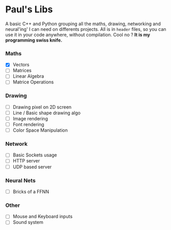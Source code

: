 # Paul's Libs
A basic C++ and Python grouping all the maths, drawing, networking and neural'ing' I can need on differents projects. All is in `header` files, so you can use it in your code anywhere, without compilation. Cool no ?
**It is my programming swiss knife.**

### Maths
 - [x] Vectors
 - [ ] Matrices
 - [ ] Linear Algebra
 - [ ] Matrice Operations
### Drawing
 - [ ] Drawing pixel on 2D screen
 - [ ] Line / Basic shape drawing algo
 - [ ] Image rendering
 - [ ] Font rendering
 - [ ] Color Space Manipulation
### Network
 - [ ] Basic Sockets usage
 - [ ] HTTP server
 - [ ] UDP based server
### Neural Nets
 - [ ] Bricks of a FFNN
 ### Other
 - [ ] Mouse and Keyboard inputs
 - [ ] Sound system
